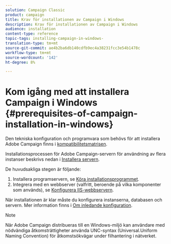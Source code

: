 ```yaml
---
solution: Campaign Classic
product: campaign
title: Krav för installationen av Campaign i Windows
description: Krav för installationen av Campaign i Windows
audience: installation
content-type: reference
topic-tags: installing-campaign-in-windows-
translation-type: tm+mt
source-git-commit: ae4b2ba6db140cdfb9ec4a38231fcc3e54b1478c
workflow-type: tm+mt
source-wordcount: '142'
ht-degree: 8%

---
```



# Kom igång med att installera Campaign i Windows {#prerequisites-of-campaign-installation-in-windows}

Den tekniska konfiguration och programvara som behövs för att installera Adobe Campaign finns i [kompatibilitetsmatrisen](../../rn/using/compatibility-matrix.md).

Installationsprocessen för Adobe Campaign-servern för användning av flera instanser beskrivs nedan i [Installera servern](../../installation/using/installing-the-server.md).

De huvudsakliga stegen är följande:

1. Installera programservern, se [Köra installationsprogrammet](../../installation/using/installing-the-server.md#executing-the-installation-program).
1. Integrera med en webbserver (valfritt, beroende på vilka komponenter som används), se [Konfigurera IIS-webbservern](../../installation/using/integration-into-a-web-server-for-windows.md#configuring-the-iis-web-server).

När installationen är klar måste du konfigurera instanserna, databasen och servern. Mer information finns i [Om inledande konfiguration](../../installation/using/about-initial-configuration.md).

>[!NOTE]
>
>När Adobe Campaign distribueras till en Windows-miljö kan användare med nödvändiga åtkomsträttigheter använda UNC-syntax (Universal.Uniform Naming Convention) för åtkomstsökvägar under filhantering i nätverket.


